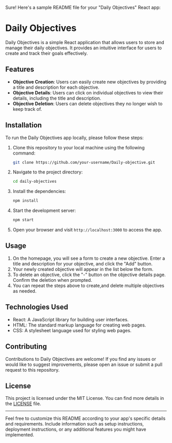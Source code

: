 Sure! Here's a sample README file for your "Daily Objectives" React app:

# Daily Objectives

Daily Objectives is a simple React application that allows users to store and manage their daily objectives. It provides an intuitive interface for users to create and track their goals effectively.

## Features

- **Objective Creation**: Users can easily create new objectives by providing a title and description for each objective.
- **Objective Details**: Users can click on individual objectives to view their details, including the title and description.
- **Objective Deletion**: Users can delete objectives they no longer wish to keep track of.

## Installation

To run the Daily Objectives app locally, please follow these steps:

1. Clone this repository to your local machine using the following command:

   ```bash
   git clone https://github.com/your-username/Daily-objective.git
   ```

2. Navigate to the project directory:

   ```bash
   cd daily-objectives
   ```

3. Install the dependencies:

   ```bash
   npm install
   ```

4. Start the development server:

   ```bash
   npm start
   ```

5. Open your browser and visit `http://localhost:3000` to access the app.

## Usage

1. On the homepage, you will see a form to create a new objective. Enter a title and description for your objective, and click the "Add" button.
2. Your newly created objective will appear in the list below the form.
3. To delete an objective, click the "-" button on the objective details page. Confirm the deletion when prompted.
4. You can repeat the steps above to create,and delete multiple objectives as needed.

## Technologies Used

- React: A JavaScript library for building user interfaces.
- HTML: The standard markup language for creating web pages.
- CSS: A stylesheet language used for styling web pages.

## Contributing

Contributions to Daily Objectives are welcome! If you find any issues or would like to suggest improvements, please open an issue or submit a pull request to this repository.

## License

This project is licensed under the MIT License. You can find more details in the [LICENSE](LICENSE) file.

---

Feel free to customize this README according to your app's specific details and requirements. Include information such as setup instructions, deployment instructions, or any additional features you might have implemented.
